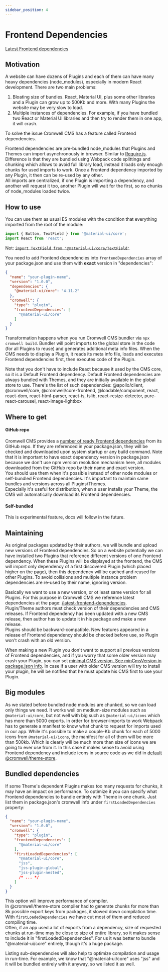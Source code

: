 ```yaml
---
sidebar_position: 4
---
```


# Frontend Dependencies

[Latest Frontend dependencies](/latest-frontend-dependencies)

## Motivation

A website can have dozens of Plugins and each of them can have many heavy dependencies (node_modules), especially in modern React development. There are two main problems:

1. Bloating size of bundles. React, Material UI, plus some other libraries and a Plugin can grow up to 500Kb and more. With many Plugins the website may be very slow to load.
2. Multiple instances of dependencies. For example, if you have bundled two React or Material UI libraries and then try to render them in one app, it will crash.

To solve the issue Cromwell CMS has a feature called Frontend dependencies.   

Frontend dependencies are pre-bundled node_modules that Plugins and Themes can import asynchronously in browser. Similar to [Require.js](https://requirejs.org/). Difference is that they are bundled using Webpack code splittings and chunking which allows to avoid full library load, instead it loads only enough chunks for used imports to work. Once a Frontend dependency imported by any Plugin, it then can be re-used by any other.  
All imports are centralized, if one Plugin is importing a dependency, and another will request it too, another Plugin will wait for the first, so no chunks of node_modules loaded twice. 

## How to use

You can use them as usual ES modules with the condition that everything imported from the root of the module:
```ts
import { Button, TextField } from '@material-ui/core';
import React from 'react';
``` 
Not: <s>`import TextField from '@material-ui/core/TextField'`</s>

You need to add Frontend dependencies into `frontendDependencies` array of your package.json and use them with **exact** version in "dependencies":
```json
{
  "name": "your-plugin-name",
  "version": "1.0.0",
  "dependencies": {
    "@material-ui/core": "4.11.2"
  },
  "cromwell": {
    "type": "plugin",
    "frontendDependencies": [
      "@material-ui/core"
    ]
  }
}
```

Transformation happens when you run Cromwell CMS bundler via `npx cromwell build`. Bundler will point imports to the global store in the code (for all Plugins to reuse) and generates additional meta info files. When the CMS needs to display a Plugin, it reads its meta info file, loads and executes Frontend dependencies first, then executes code of the Plugin.  

Note that you don't have to include React because it used by the CMS core, so it is a Default Frontend dependency.
Default Frontend dependencies are always bundled with Themes, and they are initially available in the global store to use. There's the list of such dependencies: @apollo/client, @cromwell/core, @cromwell/core-frontend, @loadable/component, react, react-dom, react-html-parser, react-is, tslib, react-resize-detector, pure-react-carousel, react-image-lightbox  


## Where to get

#### GiHub repo
Cromwell CMS provides a [number of ready Frontend dependencies](/latest-frontend-dependencies) from its GitHub repo. If they are referenced in your package.json, they will be checked and downloaded upon system startup or any build command. Note that it is important to have exact dependency version in package.json because we don't use npm version resolution mechanism here, all modules downloaded from the GitHub repo by their name and exact version.  
You should use them when it's possible instead of other node modules or self-bundled Frontend dependencies. It's important to maintain same bundles and versions across all Plugins/Themes.  
Especially it's useful for distribution, when a user installs your Theme, the CMS will automatically download its Frontend dependencies.

#### Self-bundled
This is experimental feature, docs will follow in the future.


## Maintaining

As original packages updated by their authors, we will bundle and upload new versions of Frontend dependencies. So on a website potentially we can have installed two Plugins that reference different versions of one Frontend dependency.
When these Plugins will be displayed at the frontend, the CMS will import only dependency of a first discovered Plugin (which placed higher on the page), then this dependency will be cached and reused for other Plugins. To avoid collisions and multiple instance problem dependencies are re-used by their name, ignoring version.  

Basically we want to use a new version, or ot least same version for all Plugins. For this purpose in Cromwell CMS we reference latest dependencies at the page: [/latest-frontend-dependencies](/latest-frontend-dependencies).  
Plugin/Theme authors must check version of their dependencies and CMS releases. If Frontend dependency has been updated with a new CMS release, then author has to update it in his package and make a new release.   
Plugins should be backward-compatible. New features appeared in a release of Frontend dependency should be checked before use, so Plugin won't crash with an old version.

When making a new Plugin you don't want to support all previous versions of Frontend dependencies, and if you worry that some older version may crash your Plugin, you can set [minimal CMS version. See minCmsVersion in package.json info](./module-config#packagejson-info). In case if a user with older CMS version will try to install your plugin, he will be notified that he must update his CMS first to use your Plugin.


## Big modules

As we stated before bundled node modules are chunked, so we can load only things we need. It works well on medium-size modules such as `@material-ui/core`, but not well with big such as `@material-ui/icons` which has more than 5000 exports.
In order for browser-imports to work Webpack has to generate a manifest to know what chunk to request for imports used in our app. While it's possible to make a couple-Kb chunk for each of 5000 icons from `@material-ui/icons`, the manifest for all of them will be more than 500kb. Which is clearly will be much more than size of icons we are going to ever use from it. In this case it makes sense to avoid using Frontend dependency and include icons in source code as we did in [default @cromwell/theme-store](https://github.com/CromwellCMS/Cromwell/blob/master/themes/store/src/components/icons.tsx). 

## Bundled dependencies

If some Theme's dependent Plugins makes too many requests for chunks, it may have an impact on performance. To optimize it you can specify what Frontend dependencies to bundle entirely with Theme in one chunk.
Just list them in package.json's cromwell info under `firstLoadedDependencies` property:
```json title="package.json"
{
  "name": "your-plugin-name",
  "version": "1.0.0",
  "cromwell": {
    "type": "plugin",
    "frontendDependencies": [
      "@material-ui/core"
    ],
    "firstLoadedDependencies": [
      "@material-ui/core",
      "jss",
      "jss-plugin-global",
      "jss-plugin-nested",
      /* ... */
    ]
  }
}
```
This option will improve performance of compiler.  
In @cromwell/theme-store compiler had to generate chunks for more than 8k possible export keys from packages, it slowed down compilation time. With `firstLoadedDependencies` we have cut most of them and reduced compiling time.  
Often, if an app used a lot of exports from a dependency, size of requested chunks at run-time may be close to size of entire library, so it makes sense to include it in "firstLoadedDependencies". For us it was better to bundle "@material-ui/core" entirely, though it's a huge package.  

Listing sub-dependencies will also help to optimize compilation and usage in run-time. For example, we know that "@material-ui/core" uses "jss" and it will be bundled entirely with it anyway, so we listed it as well.